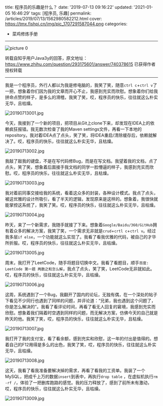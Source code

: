 title: 程序员的乐趣是什么？
date: '2019-07-13 09:16:22'
updated: '2021-01-05 16:46:29'
tags: [程序员, 乐趣]
permalink: /articles/2019/07/13/1562980582212.html
cover: https://tmx.fishpi.cn/img/pic_1707291587044.png
categories: 
- 菜鸡修炼手册
---
![picture 0](https://tmx.fishpi.cn/img/pic_1707291587044.png)  


转载自知乎用户Java3y的回答，原文地址：https://www.zhihu.com/question/293175601/answer/740378615
已获得作者授权转载

---

我是一个程序员，外行人都以为我是修电脑的，我笑了笑，随意`ctrl c`+`ctrl v`了一把，想象着你们因为我的文章而开心不止，我感到充实而欣慰。想象着你们给我拼命点赞的样子，是多么的滑稽，我笑了笑，哎，程序员的快乐，往往就这么朴实无华，且枯燥。

![20190713001.jpg](https://tmx.fishpi.cn/img/20201231102649818.jpg)

今天，我接到了一个新的项目，把项目从Git上clone下来，却发现在IDEA上的依赖疯狂报错。我无数次检查了我的Maven settings文件，再看一下本地的repository。我对着IDEA点了点头，笑了笑，将IDEA重启/清除缓存后，依赖就解决了。哎，程序员的快乐，往往就这么朴实无华，且枯燥。

![20190713002.jpg](https://tmx.fishpi.cn/img/20201231102750036.jpg)

我敲了敲我的键盘，不是在写代码修Bug，而是在写文档。我望着我的文档，点了点头，笑了笑，想象着后面接手我文档的同学一脸懵逼的样子，我感到充实而欣慰。哎，程序员的快乐，往往就这么朴实无华，且枯燥。

![20190713003.jpg](https://tmx.fishpi.cn/img/20201231102850349.jpg)

我对着前同事交接给我的系统，看着这众多的封装，各种设计模式。我点了点头，被这优雅的设计所吸引，看了半天的逻辑，发现原来是这样的。想象着，我很快就能掌控这系统了，我笑了笑。哎，程序员的快乐，往往就这么朴实无华，且枯燥。

![20190713004.jpg](https://tmx.fishpi.cn/img/20201231102950536.jpg)

昨天，来了一个新需求，我随手就接了下来。想象着`Google/Baidu/360/GitHub`拥有着众多的解决方案，我笑了笑，一个需求无非就是`crud`+`crtl c`+`ctrl v`。经过我多层`if else`，一个功能就这么实现了。我看了看我优雅的代码，被自己的才华所折服。哎，程序员的快乐，往往就这么朴实无华，且枯燥。

![20190713005.jpg](https://tmx.fishpi.cn/img/20201231103050739.jpg)

周末，我打开了LeetCode，随手将题目切换中文。我看了看题目，顺手`百度: LeetCode 第一题 两数之和怎么解`，我点了点头，笑了笑，LeetCode无非就如此。哎，程序员的快乐，往往就这么朴实无华，且枯燥。

![20190713006.jpg](https://tmx.fishpi.cn/img/20201231103150942.jpg)

这周，系统遇到了一个Bug，我翻开了国内的论坛，无独有偶，在一个深处的帖子下看见不少同行也遇到了同样的问题，并评论道：“兄弟，我也遇到这个问题了，你是怎么解决的”。我看了看评论时间，再看了看无人回复的窘境，我感到充实而欣慰。想象着我们隔着时空遇到同样的问题，而无解决方案，仿佛今天的自己就是昨天的他。我笑了笑，哎，程序员的快乐，往往就这么朴实无华，且枯燥。

![20190713007.jpg](https://tmx.fishpi.cn/img/20201231103251270.jpg)

我打开了我的支付宝，看了看余额，感到充实和欣慰，这一年的付出是值得的。想着自己的F12用得是多么的出色，我笑了笑，哎，程序员的快乐，往往就这么朴实无华，且枯燥。

![20190713008.jpg](https://tmx.fishpi.cn/img/20201231103351488.jpg)

这天，我看了看我准备要解决掉的需求，再看了看我的工资单。我装了一个MySQL，把成千上万的数据`insert`到表中，再执行`drop table` ，在虚拟机执行`rm -rf /`，体验了一把删库跑路的感觉。我的压力释放了，感到了前所未有激动，哎，程序员的快乐，往往就这么朴实无华，且枯燥。

![20190713009.jpg](https://tmx.fishpi.cn/img/20201231103451660.jpg)

